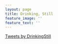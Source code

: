 ```yaml
---
layout: page
title: Drinking, Still
feature_image: ''
feature_text: ''
---
```


<a class="twitter-timeline" href="https://twitter.com/DrinkingStill?ref_src=twsrc%5Etfw">Tweets by DrinkingStill</a> <script async src="https://platform.twitter.com/widgets.js" charset="utf-8"></script>
